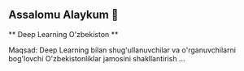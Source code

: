 ## Assalomu Alaykum 👋



** Deep Learning O'zbekiston **

Maqsad: Deep Learning bilan shug'ullanuvchilar va o'rganuvchilarni bog'lovchi O'zbekistonliklar jamosini shakllantirish ... 
 



